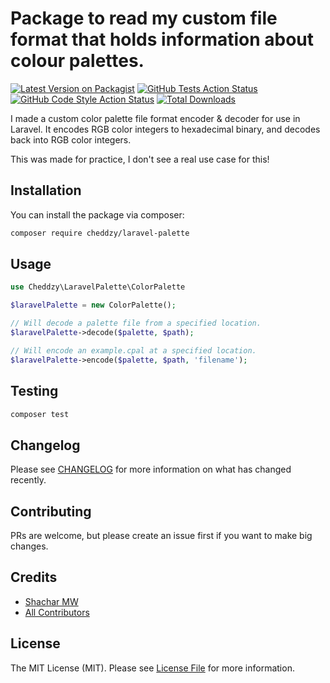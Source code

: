 # Package to read my custom file format that holds information about colour palettes. 

[![Latest Version on Packagist](https://img.shields.io/packagist/v/cheddzy/laravel-palette.svg?style=flat-square)](https://packagist.org/packages/cheddzy/laravel-palette)
[![GitHub Tests Action Status](https://img.shields.io/github/actions/workflow/status/cheddzy/laravel-palette/run-tests.yml?branch=main&label=tests&style=flat-square)](https://github.com/cheddzy/laravel-palette/actions?query=workflow%3Arun-tests+branch%3Amain)
[![GitHub Code Style Action Status](https://img.shields.io/github/actions/workflow/status/cheddzy/laravel-palette/fix-php-code-style-issues.yml?branch=main&label=code%20style&style=flat-square)](https://github.com/cheddzy/laravel-palette/actions?query=workflow%3A"Fix+PHP+code+style+issues"+branch%3Amain)
[![Total Downloads](https://img.shields.io/packagist/dt/cheddzy/laravel-palette.svg?style=flat-square)](https://packagist.org/packages/cheddzy/laravel-palette)

I made a custom color palette file format encoder & decoder for use in Laravel. It encodes RGB color integers to hexadecimal binary, and decodes back into RGB color integers.

This was made for practice, I don't see a real use case for this!

## Installation

You can install the package via composer:

```bash
composer require cheddzy/laravel-palette
```

## Usage

```php
use Cheddzy\LaravelPalette\ColorPalette

$laravelPalette = new ColorPalette();

// Will decode a palette file from a specified location.
$laravelPalette->decode($palette, $path);

// Will encode an example.cpal at a specified location.
$laravelPalette->encode($palette, $path, 'filename');
```

## Testing

```bash
composer test
```

## Changelog

Please see [CHANGELOG](CHANGELOG.md) for more information on what has changed recently.

## Contributing

PRs are welcome, but please create an issue first if you want to make big changes.

## Credits

- [Shachar MW](https://github.com/cheddzy)
- [All Contributors](../../contributors)

## License

The MIT License (MIT). Please see [License File](LICENSE.md) for more information.

